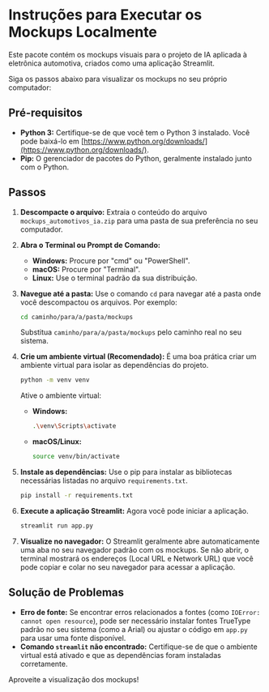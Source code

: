 # Instruções para Executar os Mockups Localmente

Este pacote contém os mockups visuais para o projeto de IA aplicada à eletrônica automotiva, criados como uma aplicação Streamlit.

Siga os passos abaixo para visualizar os mockups no seu próprio computador:

## Pré-requisitos

*   **Python 3:** Certifique-se de que você tem o Python 3 instalado. Você pode baixá-lo em [https://www.python.org/downloads/](https://www.python.org/downloads/).
*   **Pip:** O gerenciador de pacotes do Python, geralmente instalado junto com o Python.

## Passos

1.  **Descompacte o arquivo:** Extraia o conteúdo do arquivo `mockups_automotivos_ia.zip` para uma pasta de sua preferência no seu computador.

2.  **Abra o Terminal ou Prompt de Comando:**
    *   **Windows:** Procure por "cmd" ou "PowerShell".
    *   **macOS:** Procure por "Terminal".
    *   **Linux:** Use o terminal padrão da sua distribuição.

3.  **Navegue até a pasta:** Use o comando `cd` para navegar até a pasta onde você descompactou os arquivos. Por exemplo:
    ```bash
    cd caminho/para/a/pasta/mockups
    ```
    Substitua `caminho/para/a/pasta/mockups` pelo caminho real no seu sistema.

4.  **Crie um ambiente virtual (Recomendado):** É uma boa prática criar um ambiente virtual para isolar as dependências do projeto.
    ```bash
    python -m venv venv
    ```
    Ative o ambiente virtual:
    *   **Windows:**
        ```bash
        .\venv\Scripts\activate
        ```
    *   **macOS/Linux:**
        ```bash
        source venv/bin/activate
        ```

5.  **Instale as dependências:** Use o pip para instalar as bibliotecas necessárias listadas no arquivo `requirements.txt`.
    ```bash
    pip install -r requirements.txt
    ```

6.  **Execute a aplicação Streamlit:** Agora você pode iniciar a aplicação.
    ```bash
    streamlit run app.py
    ```

7.  **Visualize no navegador:** O Streamlit geralmente abre automaticamente uma aba no seu navegador padrão com os mockups. Se não abrir, o terminal mostrará os endereços (Local URL e Network URL) que você pode copiar e colar no seu navegador para acessar a aplicação.

## Solução de Problemas

*   **Erro de fonte:** Se encontrar erros relacionados a fontes (como `IOError: cannot open resource`), pode ser necessário instalar fontes TrueType padrão no seu sistema (como a Arial) ou ajustar o código em `app.py` para usar uma fonte disponível.
*   **Comando `streamlit` não encontrado:** Certifique-se de que o ambiente virtual está ativado e que as dependências foram instaladas corretamente.

Aproveite a visualização dos mockups!
